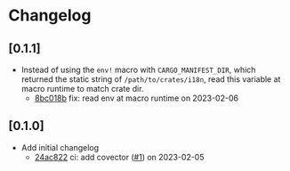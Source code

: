 # Changelog

## \[0.1.1]

- Instead of using the `env!` macro with `CARGO_MANIFEST_DIR`, which returned the static string of `/path/to/crates/i18n`,
  read this variable at macro runtime to match crate dir.
  - [8bc018b](https://github.com/SSPS-KB/workshop-bot/commit/8bc018bd7a51dab823f3281d56e2cde6f58f84ed) fix: read env at macro runtime on 2023-02-06

## \[0.1.0]

- Add initial changelog
  - [24ac822](https://github.com/SSPS-KB/workshop-bot/commit/24ac82277f37d9e77cedfb5efe95b4444913d000) ci: add covector ([#1](https://github.com/SSPS-KB/workshop-bot/pull/1)) on 2023-02-05
